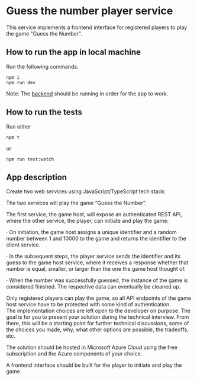 # Guess the number player service

This service implements a frontend interface for registered players to play the game
"Guess the Number".

## How to run the app in local machine

Run the following commands:

```
npm i
npm run dev
```

Note: The [backend](https://github.com/creativecomposer/guessthenumber-api) should be running
in order for the app to work.

## How to run the tests

Run either

```
npm t
```

or

```
npm run test:watch
```

## App description

Create two web services using JavaScript/TypeScript tech stack:

The two services will play the game “Guess the Number”.

The first service, the game host, will expose an authenticated REST API, where the other service, the player, can initiate and play the game:

· On initiation, the game host assigns a unique identifier and a random number between 1 and 10000 to the game and returns the identifier to the client service.

· In the subsequent steps, the player service sends the identifier and its guess to the game host service, where it receives a response whether that number is equal, smaller, or larger than the one the game host thought of.

· When the number was successfully guessed, the instance of the game is considered finished. The respective data can eventually be cleaned up.

Only registered players can play the game, so all API endpoints of the game host service have to be protected with some kind of authentication.  
The implementation choices are left open to the developer on purpose. The goal is for you to present your solution during the technical interview. From there, this will be a starting point for further technical discussions, some of the choices you made, why, what other options are possible, the tradeoffs, etc.

The solution should be hosted in Microsoft Azure Cloud using the free subscription and the Azure components of your choice.

A frontend interface should be built for the player to initiate and play the game.
